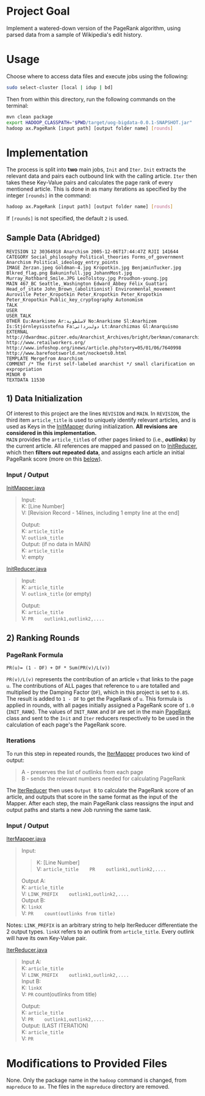 # Project Goal
Implement a watered-down version of the PageRank algorithm, using parsed data from a sample of Wikipedia's edit history.

# Usage
Choose where to access data files and execute jobs using the following:
```bash
sudo select-cluster [local | idup | bd]
```
Then from within this directory, run the following commands on the terminal:
```bash
mvn clean package
export HADOOP_CLASSPATH="$PWD/target/uog-bigdata-0.0.1-SNAPSHOT.jar"
hadoop ax.PageRank [input path] [output folder name] [rounds]
```
# Implementation
The process is split into **two** main jobs, `Init` and `Iter`. `Init` extracts the relevant data and pairs each outbound link with the calling article. `Iter` then takes these Key-Value pairs and calculates the page rank of every mentioned article. This is done in as many iterations as specified by the integer `[rounds]` in the command:
```bash
hadoop ax.PageRank [input path] [output folder name] [rounds]
```
If `[rounds]` is not specified, the default `2` is used.

## Sample Data (Abridged)
```
REVISION 12 30364918 Anarchism 2005-12-06T17:44:47Z RJII 141644
CATEGORY Social_philosophy Political_theories Forms_of_government Anarchism Political_ideology_entry_points
IMAGE Zerzan.jpeg Goldman-4.jpg Kropotkin.jpg BenjaminTucker.jpg Blkred_flag.png Bakuninfull.jpg JohannMost.jpg Murray_Rothbard_Smile.JPG LeoTolstoy.jpg Proudhon-young.jpg
MAIN 467_BC Seattle,_Washington Edward_Abbey Félix_Guattari Head_of_state John_Brown_(abolitionist) Environmental_movement Auroville Peter_Kropotkin Peter_Kropotkin Peter_Kropotkin Peter_Kropotkin Public_key_cryptography Autonomism
TALK
USER
USER_TALK
OTHER Eu:Anarkismo Ar:لاسلطوية No:Anarkisme Sl:Anarhizem Is:Stjórnleysisstefna Fa:دولت‌زدائی Lt:Anarchizmas Gl:Anarquismo
EXTERNAL http://dwardmac.pitzer.edu/Anarchist_Archives/bright/berkman/comanarchism/whatis_toc.html http://www.retailworkers.org/ http://www.infoshop.org/inews/article.php?story=05/01/06/7640998 http://www.barefootsworld.net/nockoets0.html
TEMPLATE Mergefrom Anarchism
COMMENT /* The first self-labeled anarchist */ small clarification on expropriation
MINOR 0
TEXTDATA 11530
```
## 1) Data Initialization
Of interest to this project are the lines `REVISION` and `MAIN`.
In `REVISION`, the third item `article_title` is used to uniquely identify relevant articles, and is used as Keys in the [InitMapper](/src/main/java/ax/InitMapper.java) during initialization. **All revisions are considered in this implementation.**   
`MAIN` provides the `article_title`s of other pages linked to (i.e., ***outlinks***) by the current article. All references are mapped and passed on to [InitReducer](/src/main/java/ax/InitReducer.java), which then **filters out repeated data**, and assigns each article an initial PageRank score (more on this [below](#2-ranking-rounds)).
### Input / Output
[InitMapper.java](/src/main/java/ax/InitMapper.java)
>Input:   
> K: [Line Number]   
> V: [Revision Record - 14lines, including 1 empty line at the end]   
>   
>Output:   
> K: `article_title`   
> V: `outlink_title`   
>Output: (if no data in MAIN)   
> K: `article_title`   
> V: empty   

[InitReducer.java](/src/main/java/ax/InitReducer.java)
>Input:   
> K: `article_title`   
> V: `outlink_title` (or empty)   
>   
>Output:   
> K: `article_title`   
> V: `PR    outlink1,outlink2,....`   

## 2) Ranking Rounds
### PageRank Formula
```
PR(u)= (1 - DF) + DF * Sum(PR(v)/L(v))
```
`PR(v)/L(v)` represents the contribution of an article `v` that links to the page `u`. The contributions of ALL pages that reference to `u` are totalled and multiplied by the Damping Factor (`DF`), which in this project is set to `0.85`. The result is added to `1 - DF` to get the PageRank of `u`.
This formula is applied in rounds, with all pages initially assigned a PageRank score of `1.0` (`INIT_RANK`).
The values of `INIT_RANK` and `DF` are set in the main [PageRank](/src/main/java/ax/PageRank.java) class and sent to the `Init` and `Iter` reducers respectively to be used in the calculation of each page's the PageRank score.
### Iterations
To run this step in repeated rounds, the [IterMapper](/src/main/java/ax/IterMapper.java) produces two kind of output:
> A - preserves the list of outlinks from each page   
> B - sends the relevant numbers needed for calculating PageRank   

The [IterReducer](/src/main/java/ax/IterMapper.java) then uses `Output B` to calculate the PageRank score of an article, and outputs that score in the same format as the input of the Mapper.
After each step, the main PageRank class reassigns the input and output paths and starts a new Job running the same task.
### Input / Output
[IterMapper.java](/src/main/java/ax/IterMapper.java)
>Input:   
>> K: [Line Number]   
> V: `article_title    PR    outlink1,outlink2,....`   
>   
>Output A:   
> K: `article_title`   
> V: `LINK_PREFIX    outlink1,outlink2,....`   
>Output B:   
> K: `linkX`   
> V: `PR    count(outlinks from title)`   

Notes: `LINK_PREFIX` is an arbitrary string to help IterReducer differentiate the 2 output types. `linkX` refers to an outlink from `article_title`. Every outlink will have its own Key-Value pair.  

[IterReducer.java](/src/main/java/ax/IterReducer.java)
>Input A:   
> K: `article_title`   
> V: `LINK_PREFIX    outlink1,outlink2,....`   
>Input B:   
> K: `linkX`   
> V: `PR`    count(outlinks from title)   
>   
>Output:   
> K: `article_title`   
> V: `PR    outlink1,outlink2,....`   
>Output: (LAST ITERATION)   
> K: `article_title`   
> V: `PR`   

# Modifications to Provided Files
None. Only the package name in the `hadoop` command is changed, from `mapreduce` to `ax`. The files in the `mapreduce` directory are removed.
